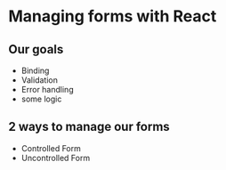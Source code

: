 # Managing forms with React

## Our goals

- Binding
- Validation
- Error handling
- some logic

## 2 ways to manage our forms

- Controlled Form
- Uncontrolled Form


